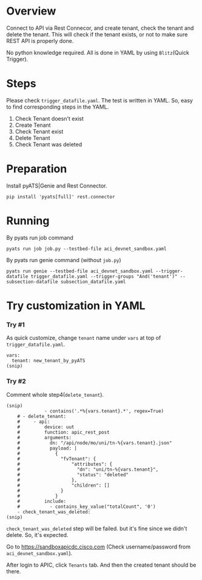 # Overview

Connect to API via Rest Connecor, and create tenant, check the tenant and delete the tenant. This will check if the tenant exists, or not to make sure REST API is properly done.

No python knowledge required. All is done in YAML by using `Blitz`(Quick Trigger).

# Steps

Please check `trigger_datafile.yaml`. The test is written in YAML. So, easy to find corresponding steps in the YAML.

1. Check Tenant doesn't exist
2. Create Tenant
3. Check Tenant exist
4. Delete Tenant
5. Check Tenant was deleted 

# Preparation

Install pyATS|Genie and Rest Connector.

```
pip install 'pyats[full]' rest.connector
```

# Running

By pyats run job command
```
pyats run job job.py --testbed-file aci_devnet_sandbox.yaml
```

By pyats run genie command (without `job.py`)
```
pyats run genie --testbed-file aci_devnet_sandbox.yaml --trigger-datafile trigger_datafile.yaml --trigger-groups "And('tenant')" --subsection-datafile subsection_datafile.yaml
```

# Try customization in YAML

### Try #1
As quick customize, change `tenant` name under `vars` at top of `trigger_datafile.yaml`.

```
vars:
  tenant: new_tenant_by_pyATS
(snip)
```
### Try #2

Comment whole step4(`delete_tenant`).

```
(snip)
              - contains('.*%{vars.tenant}.*', regex=True)
    # - delete_tenant:
    #     - api:
    #         device: uut
    #         function: apic_rest_post
    #         arguments:
    #           dn: "/api/node/mo/uni/tn-%{vars.tenant}.json"
    #           payload: |
    #             {
    #               "fvTenant": {
    #                   "attributes": {
    #                     "dn": "uni/tn-%{vars.tenant}",
    #                     "status": "deleted"
    #                   },
    #                   "children": []
    #               }
    #             }
    #         include:
    #           - contains_key_value("totalCount", '0')
    - check_tenant_was_deleted:
(snip)
```

`check_tenant_was_deleted` step will be failed. but it's fine since we didn't delete. So, it's expected.

Go to https://sandboxapicdc.cisco.com (Check username/password from `aci_devnet_sandbox.yaml`). 

After login to APIC, click `Tenants` tab. And then the created tenant should be there.





